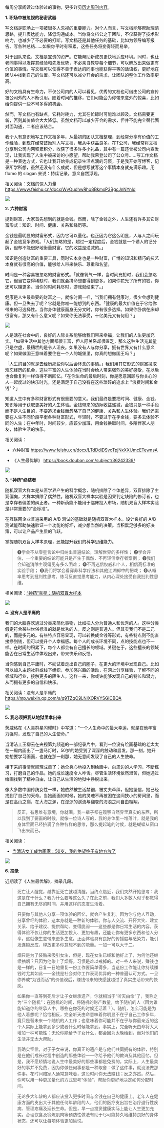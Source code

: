 每周分享阅读过体验过的事物，更多详见[历史周刊内容](https://mp.weixin.qq.com/mp/appmsgalbum?__biz=MzIxNzI1OTMzMg==&action=getalbum&album_id=3088144283867512833)。

**1. 职场中被忽视的秘密武器**

写文档是职场上一项被很多人忽视的重要能力。对个人而言，写文档能够帮助理清思路，提升表达能力，降低沟通成本。当你将文档公之于团队，不仅获得了技术影响力，也减少了不必要的打断。写文档还是其他任务的基础，比如为领导编写报告、写各种总结......如果你平时有积累，这些任务将变得轻而易举。

对于团队来说，文档是宝贵的资产。它能帮助新成员更快地适应环境。同时，也让老同事得以发挥其经验和先发优势，不必亲自教导每个细节，可以解放出来做更有价值的事情。写文档可以使得不善于表达的同事也能获得平等的话语权，更好地在团队中找到自己的位置。写文档还可以减少开会的需求，让团队的整体工作效率更高。

好的文档具有生命力，不仅公司内的人可以看见，优秀的文档也可借由公司的宣传被公司外的人不断引用。随着时间的推移，它们可能会为你带来意外的惊喜，比如给你提供一些不可多得的机会。

然而，写文档也有缺点，它耗时耗力，尤其在忙碌时可能难以顾及。文档需要更新，否则其价值会大大降低。虽然文档可以减少开会的需求，但并不能完全替代面对面沟通，二者应该结合。

我个人有意识地写工作文档多年，从最初的团队文档整理，到经常分享有价值的工作经验，到现在经常鼓励别人写文档，我从中获益良多。在T公司，我经常将文档分享到公司内网积累积分，收获了很多许多小礼品，其中有一篇还曾被公司内宣发现，让我实现了人生中被采访的小愿望，帮助我荣登公司了公众号......写工作文档是一种表达方式，它也让我开始养成记录生活点滴的习惯，于是我开始写博客，记录所学所想，虽然还没有什么成就，但是想写就写这个事情本身就充满乐趣。用 flomo 的 slogan 来说：持续记录，意义自然浮现。

相关阅读：文档的惊人力量 https://www.feishu.cn/docx/WvOudhwRho8BkmxP3BgcJnNYnld

![](i/78fb8c72-09c9-4744-8235-0c5c17ac43c6.jpg)


**2. 六种财富**

提到财富，大家首先想到的就是金钱。然而，除了金钱之外，人生还有许多其它财富形式：知识、时间、健康、关系和经历等。

金钱是最明显的财富形式，因为它可以量化。也正因为它这么明显，人与人之间玩起了金钱竞争游戏。「人们忽略的是，超过一定程度后，金钱就是一个诱人的记分牌，但却不能很好地衡量财富。它的收益是递减的。」

知识是创造财富的重要工具，同时它本身也是一种财富，广博的知识和精巧的技艺本身就有很高的价值，能够给人带来快乐、尊重和名望。

时间是一种容易被忽略的财富形式。「就像氧气一样，当时间充裕时，我们会忽略它，但当它变得稀缺时，我们就会拼命想要得到更多。如果你花光了所有的钱，你还可以赚更多。当你的时间耗尽时，游戏就结束了。」

健康是人生最重要的财富之一，就像时间一样，当我们拥有健康时，很少会想到健康。但一旦失去了呢？它就是你唯一能想到的东西。「健康的最大价值在于它给你带来的可选择性。当你身体健康而身无分文时，你有很多选择。如果你卧病在床却很富有，那又有什么意义呢？如果你无法享受，十亿美元又有何用？」

![](i/71ad07e9-3676-4923-bdec-985292bd9721.jpg)

人是活在社会中的，良好的人际关系能够给我们带来幸福，让我们的人生更加充实。「如果生活中其他方面都很丰富，但人际关系却很匮乏，那么这种生活充其量只是空虚，最糟糕的是令人沮丧。如果没有人与你分享，拥有世界又有什么意义呢？如果做国王意味着要住在一个人的城堡里，你真的想做国王吗？」

「人生的目的就是去经历那些你以后会怀念的事情。」我们用其它形式的财富换取难忘经历的机会，这些丰富的人生体验在当时会给人带来强烈的美好感受，在以后也会像复利一样值得不断回忆。「在你生命的最后时刻，你是愿意回顾与你关心的人一起度过的快乐时光，还是满足于自己没有在这些琐碎的追求上 "浪费时间和金钱"？」

知道人生中有多种财富形式有很重要的意义。我们最终是要把时间、健康、金钱、知识等用于获取更美好的人生体验。金钱带来的边际收益递减，金钱只是一种手段而不是人生目的，不要追求金钱而忽略了自己的健康、关系和人生体验。我们还需要在人生不同阶段平衡各种财富形式，年轻时，不要过于在乎金钱，要多去体验不同的人生；在中年时，时间较少，应该少加班，用金钱换取时间，多陪伴家人朋友，体验生活的快乐。

相关阅读：

- 六种财富 https://www.feishu.cn/docx/LTdDdiDSvoTpjNxXXUmcETewnsA

- 《人生最优解》 https://book.douban.com/subject/36242339/

![](i/09b65576-7633-4b9d-a516-df1ace6a6a68.jpg)


**3. “神药”终结者**

随机双盲大样本是从医学界产生的科学概念，随机排除了个体差异，双盲排除了主观偏向，大样本排除了偶然性。随机双盲大样本实验是因果判定缺陷的修订者，也是幸存者偏差的纠正者。一种新药能不能用于临床投入市场，随机双盲大样本实验是非常重要的“金标准”。

在互联网企业普遍采用的 A/B 测试的基础就是随机双盲大样本。设计良好的 A/B 测试能帮助快速验证一个功能的好坏，减少想当然的决策。当积累足够多的好决策，可以让产品产生质的飞跃。

掌握随机双盲大样本原理，还能提升我们的科学思维能力。

> ❶学会不从零星言论中归纳出普遍结论，理解世界的多样性；
❷学会评估，一个重要的结论可能只是产生于偶然，不再轻信幸存者案例；
❸我们会知道消除主观偏见有多么困难；
❹不再迷信权威和个人，相信高标准的实验手段； 
❺我们将学会看穿非科学疗法和其他江湖郎中的把戏；
❻从概率思考到批判性思考，练习反直觉思考能力，从内心深处接受自我批判性思维。


相关阅读：[“神药”克星：随机双盲大样本](https://mp.weixin.qq.com/s/3uP3EzAEHTALpHySBHtQ3Q)

![](i/9ae8d516-9779-41e2-85b5-b6bbf09c052d.jpg)


**4. 没有人是平庸的**

我们的大脑喜欢通过分类来简化事物，比如把人分为普通人和优秀的人。这种分类假定符合某些世俗标准的就是优秀的人，反之则是普通人。但其实我们不是二元的，而是多元的。有些特点容易显现，可以转换成金钱等形式，有些特点则不能直接挣到钱，但可以提升个人幸福感。每个人的成长环境不同，点的技能点也不一样。在时间的积累下，每个人都会有自己擅长的领域。关键在于，这些擅长的领域能否在日常生活中体现出来，带来快乐和反馈。

当你感到自己平庸时，不妨试着走出自己的圈子，在更大的环境中发现自己。比如可以加入主题社群或线下组织，参加感兴趣的活动，在网上分享经验，了解不同的领域和行业，接触更多的陌生人。这样一来，你或许能够发现自己的特长和潜力，从而拥有更多的自信和快乐。

相关阅读：没有人是平庸的 https://mp.weixin.qq.com/s/q9TZqO9LNIXORVYSGICBQA

![](i/a3bd9ccd-4d4f-4d7b-8842-0c6896cb951b.jpg)


**5. 我必须把我从地狱里拿出来**

茨威格在《人类群星闪耀时》中写道：“一个人生命中的最大幸运，就是在他年富力强时，发现了自己的人生使命。”

当清洁工王柳云在央视第九频道的一部纪录片中，看到一位没有绘画基础的老太太在一周内画出了一盏马灯时，50岁的她受到了深深的触动和启发。那一刻，她开始想要学习画画，也就在那一刹那，她无意间发现了自己的人生使命。

接下来的事情就顺理成章了：她全身心地投入到绘画中，向周边的人学习，不断练习，打磨自己的作品。她的成长速度令人咋舌。尽管生活环境依然艰苦，但她通过绘画找到了精神自由，让自己从生活的地狱中挣脱出来。

像大多数中国传统女性一样，她依然被生活禁锢，被丈夫牵绊，但她坚信，她已经找到了自己的天命。当她画画的时候，她的灵魂不再被困在这间狭小的房间里，而是在高山之巅，在大海之渊，在淙淙的溪流与翻卷的海浪之间自由翱翔。

> 反正，有思维有意境，你就画。我一辈子都在观察自然界里真实的东西，所以我到了要画的时候，就像一位诗人写的，我的身体里一堆落叶，就是我的身体里面已经挤满了各种各样的思维，那么提起笔的时候，就是蝴蝶从窗口飞出来而已。


相关阅读：

- [当清洁女工成为画家：50岁，我的绝望终于有地方放了](https://mp.weixin.qq.com/s/ajFoeqHzIzPZutk8zgmq4g)

![](i/504f7fa8-3944-4080-8d23-edb24c710aff.jpg)


**6. 摘录**

近期读了《人生最优解》，摘录几段。

> 死亡让人醒觉，越靠近死亡就越清醒。当终点临近，我们突然开始思考：我这是在干什么？我为什么要等这么久？在此之前，我们大多数人似乎都觉得自己拥有无尽的时间，并用这样的态度生活着。


> 只要你与其他人分享一项体验的回忆，就会产生复利。因为你与他人互动，分享曾经的体验，这本身就是一种新的体验。你与人交流、开怀大笑、建立关系、给予建议、提供帮助、变得脆弱——这些都是你日常生活的内容。获得体验不仅让你的生活更加投入、更加有趣，还能让你有更多东西和他人分享，这就像生意带来更多生意。正面体验具有良好的传播度与感染力，能引发连锁反应，释放更多你意想不到的能量。一加一可以大于二。


> 烟只是为了装酷来吸引女生，但是，现在女生已经和他好上了，为何他还继续抽烟？只因为他染上了烟瘾。习惯是难以戒掉的。对一些人来说，赚钱也是一样的，日复一日地重复一份工作要简单得多，当这份工作能让你持续赚钱时尤其如此——金钱是社会对你工作表现优异的一种普遍认可方式。一旦你养成“为钱而活”的价值观后，赚钱带来的快感就超过了真实生活带来的快感。


> 如果你一直等到死后才让子女继承遗产，你就相当于“听天由命”了，我称之为“三个随机”：在随机的时间，将随机的财产数量，给予随机的人（因为谁能知道你的继承人中，哪些在你死的时候还活着？）。随机，怎么可能是为他人着想呢？恰恰相反，完全听天由命意味着你明显不在乎自己工作多年，竟只是替未来一个随机的人工作；也意味着你可能并不在乎与你最亲近的这个人实际上能拿到多少或者什么时候能拿到。事实上，完全听天由命将大大增加一种可能性：无论你能给予子女什么，都会因为太晚给到，而对他们的生活并无太大帮助。


> 我确实坚信，对于子女来说，你真正的遗产是与他们共同拥有的体验，特别是在他们成长过程中创造的那些体验——你给予他们的教诲及其他回忆。但是，我不愿矫情地说人生中最美好的那些事都是免费的。实际上，人生最美好的事并不免费，因为你做任何事都是一种取舍：做了这件事，就没法做那件事。花时间陪家人通常意味着，这段时间你无法赚钱；反之亦然。然后，你可以用一种更加量化的方式思考“体验”，帮助你更好地决定如何分配时间。


> 无论多大年龄的人都应该投入更多时间与金钱在自己的健康上。老年人在健康方面的支出大于其他任何年龄段的人，他们的医疗支出旨在治疗退行性疾病、管理疼痛及延长生命。但是，早一点投资健康实际上能让人生更加充实。合理饮食及锻炼肌肉等预防性做法有助于尽可能持久地维持良好的身体状态，还可以让每项体验更加愉悦。



